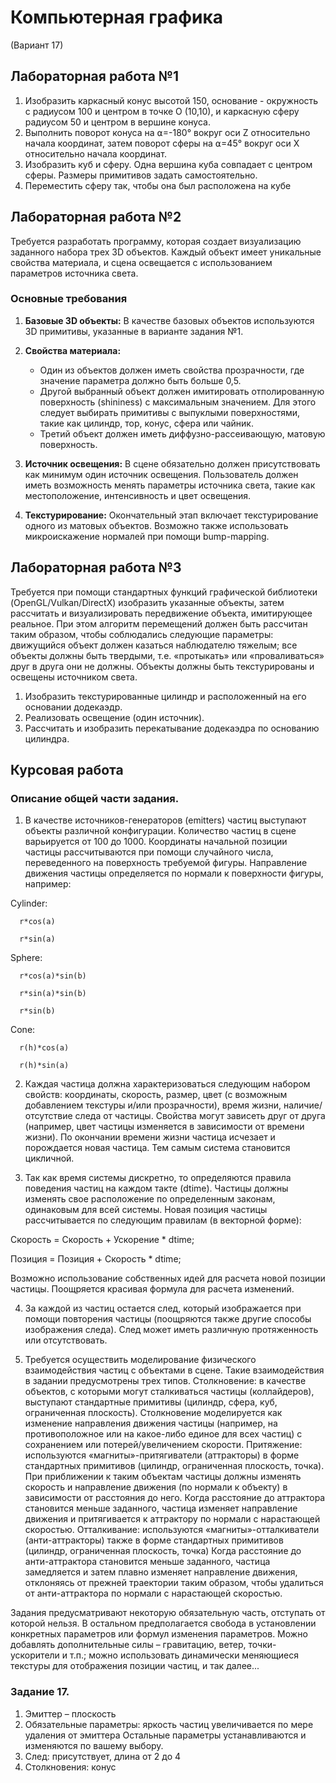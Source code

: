 # Компьютерная графика 
(Вариант 17)

## Лабораторная работа №1

1. Изобразить каркасный конус высотой 150, основание - окружность с радиусом 100 и центром в точке O (10,10), и каркасную сферу радиусом 50 и центром в вершине конуса.
2. Выполнить поворот конуса на ⍺=-180° вокруг оси Z относительно начала координат, затем поворот сферы на ⍺=45° вокруг оси Х относительно начала координат.
3. Изобразить куб и сферу. Одна вершина куба совпадает с центром сферы. Размеры примитивов задать самостоятельно.
4. Переместить сферу так, чтобы она был расположена на кубе

## Лабораторная работа №2

Требуется разработать программу, которая создает визуализацию заданного набора трех 3D объектов. Каждый объект имеет уникальные свойства материала, и сцена освещается с использованием параметров источника света.

### Основные требования
1. **Базовые 3D объекты:** В качестве базовых объектов используются 3D примитивы, указанные в варианте задания №1.

2. **Свойства материала:**
   - Один из объектов должен иметь свойства прозрачности, где значение параметра должно быть больше 0,5.
   - Другой выбранный объект должен имитировать отполированную поверхность (shininess) с максимальным значением. Для этого следует выбирать примитивы с выпуклыми поверхностями, такие как цилиндр, тор, конус, сфера или чайник.
   - Третий объект должен иметь диффузно-рассеивающую, матовую поверхность.

3. **Источник освещения:** В сцене обязательно должен присутствовать как минимум один источник освещения. Пользователь должен иметь возможность менять параметры источника света, такие как местоположение, интенсивность и цвет освещения.

4. **Текстурирование:** Окончательный этап включает текстурирование одного из матовых объектов. Возможно также использовать микроискажение нормалей при помощи bump-mapping.

## Лабораторная работа №3

Требуется при помощи стандартных функций графической библиотеки
(OpenGL/Vulkan/DirectX) изобразить указанные объекты, затем рассчитать и
визуализировать передвижение объекта, имитирующее реальное. При этом алгоритм
перемещений должен быть рассчитан таким образом, чтобы соблюдались следующие
параметры: движущийся объект должен казаться наблюдателю тяжелым; все
объекты должны быть твердыми, т.е. «протыкать» или «проваливаться» друг в друга
они не должны. Объекты должны быть текстурированы и освещены источником
света.

1. Изобразить текстурированные цилиндр и расположенный на его основании додекаэдр.
2. Реализовать освещение (один источник).
3. Рассчитать и изобразить перекатывание додекаэдра по основанию цилиндра.

## Курсовая работа 

### Описание общей части задания.
1. В качестве источников-генераторов (еmitters) частиц выступают объекты различной конфигурации. Количество частиц в сцене варьируется от 100 до 1000. Координаты начальной позиции частицы рассчитываются при помощи случайного числа, переведенного на поверхность требуемой фигуры. Направление движения частицы определяется по нормали к поверхности фигуры, например:

Cylinder: 

      r*cos(a)

      r*sin(a)

Sphere: 

      r*cos(a)*sin(b) 

      r*sin(a)*sin(b) 

      r*sin(b)

Cone: 

      r(h)*cos(a) 

      r(h)*sin(a)

2. Каждая частица должна характеризоваться следующим набором свойств: координаты, скорость, размер, цвет (с возможным добавлением текстуры и/или прозрачности), время жизни, наличие/отсутствие следа от частицы. Свойства могут зависеть друг от друга (например, цвет частицы изменяется в зависимости от времени жизни). По окончании времени жизни частица исчезает и порождается новая частица. Тем самым система становится цикличной.


3. Так как время системы дискретно, то определяются правила поведения частиц на каждом такте (dtime). Частицы должны изменять свое расположение по определенным законам, одинаковым для всей системы. Новая позиция частицы рассчитывается по следующим правилам (в векторной форме):


Скорость = Скорость + Ускорение * dtime; 

Позиция = Позиция + Скорость * dtime;

Возможно использование собственных идей для расчета новой позиции частицы. Поощряется красивая формула для расчета изменений.

4. За каждой из частиц остается след, который изображается при помощи повторения частицы (поощряются также другие способы изображения следа). След может иметь различную протяженность или отсутствовать.


5. Требуется осуществить моделирование физического взаимодействия частиц с объектами в сцене. Такие взаимодействия в задании предусмотрены трех типов.
Столкновение: в качестве объектов, с которыми могут сталкиваться частицы (коллайдеров), выступают стандартные примитивы (цилиндр, сфера, куб, ограниченная плоскость). Столкновение моделируется как изменение направления движения частицы (например, на противоположное или на какое-либо единое для всех частиц) с сохранением или потерей/увеличением скорости.
Притяжение: используются «магниты»-притягиватели (аттракторы) в форме стандартных примитивов (цилиндр, ограниченная плоскость, точка). При приближении к таким объектам частицы должны изменять скорость и направление движения (по нормали к объекту) в зависимости от расстояния до него. Когда расстояние до аттрактора становится меньше заданного, частица изменяет направление движения и притягивается к аттрактору по нормали с нарастающей скоростью.
Отталкивание: используются «магниты»-отталкиватели (анти-аттракторы) также в форме стандартных примитивов (цилиндр, ограниченная плоскость, точка) Когда расстояние до анти-аттрактора становится меньше заданного, частица замедляется и затем плавно изменяет направление движения, отклоняясь от прежней траектории таким образом, чтобы удалиться от анти-аттрактора по нормали с нарастающей скоростью.

Задания предусматривают некоторую обязательную часть, отступать от которой нельзя. В остальном предполагается свобода в установлении конкретных параметров или формул изменения параметров. Можно добавлять дополнительные силы – гравитацию, ветер, точки-ускорители и т.п.; можно использовать динамически меняющиеся текстуры для отображения позиции частиц, и так далее...


### Задание 17.
1. Эмиттер – плоскость
2. Обязательные параметры: яркость частиц увеличивается по мере удаления от
эмиттера
Остальные параметры устанавливаются и изменяются по вашему выбору.
3. След: присутствует, длина от 2 до 4
4. Столкновения: конус